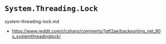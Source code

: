 # `System.Threading.Lock`

system-threading-lock.md

*   https://www.reddit.com/r/csharp/comments/1gtf2ae/backporting_net_90s_systemthreadinglock/